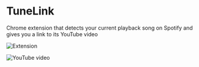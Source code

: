 # **TuneLink**

Chrome extension that detects your current playback song on Spotify and gives you a link to its YouTube video

![Extension](C:\Users\abhij\TuneLink\res\extension.png)

![YouTube video](C:\Users\abhij\TuneLink\res\youtube_video.png)
